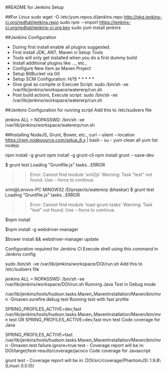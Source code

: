 #README for Jenkins Setup

##For Linux
    sudo wget -O /etc/yum.repos.d/jenkins.repo http://pkg.jenkins-ci.org/redhat/jenkins.repo
    sudo rpm --import https://jenkins-ci.org/redhat/jenkins-ci.org.key
    sudo yum install jenkins


##Jenkins Configuration
- During first install enable all plugins suggested.
- First install JDK, ANT, Maven vi Setup Tools
- Tools will only get installed when you do a first dummy build
- Install additional plugins like ..., etc.,
- Configure New Item as Maven Project
- Setup BitBucket via Git
- Setup SCM Configuration: H/15 * * * * *
- Give goal as compile or Execute Script:
sudo /bin/sh -xe /var/lib/jenkins/workspace/watererp/run.sh
- Post build actions, Execute script:
sudo /bin/sh -xe /var/lib/jenkins/workspace/watererp/run.sh

##Jenkins Configuration for running script
Add this to /etc/sudoers file

jenkins ALL = NOPASSWD: /bin/sh -xe /var/lib/jenkins/workspace/watererp/run.sh

##Installing NodeJS, Grunt, Bower, etc.,
curl --silent --location https://rpm.nodesource.com/setup_6.x | bash -
su -
yum clean all
yum list nodejs

npm install -g grunt
npm install -g grunt-cli
npm install grunt --save-dev

$ grunt test
Loading "Gruntfile.js" tasks...ERROR
>> Error: Cannot find module 'xml2js'
Warning: Task "test" not found. Use --force to continue.


srini@Lenovo-PC MINGW32 /D/projects/watererp (bhaskar)
$ grunt test
Loading "Gruntfile.js" tasks...ERROR
>> Error: Cannot find module 'load-grunt-tasks'
Warning: Task "test" not found. Use --force to continue.


$npm install

$npm install -g webdriver-manager

$bower install && webdriver-manager update

Configuration required for Jenkins CI
Execute shell using this command in Jenkins config

sudo /bin/sh -xe /var/lib/jenkins/workspace/DOI/run.sh
Add this to /etc/sudoers file

jenkins ALL = NOPASSWD: /bin/sh -xe /var/lib/jenkins/workspace/DOI/run.sh
Running Java Test in Debug mode

/var/lib/jenkins/tools/hudson.tasks.Maven_MavenInstallation/Maven/bin/mvn -Dmaven.surefire.debug test
Running test with fast profile

SPRING_PROFILES_ACTIVE=dev,fast /var/lib/jenkins/tools/hudson.tasks.Maven_MavenInstallation/Maven/bin/mvn test OR SPRING_PROFILES_ACTIVE=dev,fast mvn test
Code coverage for Java

SPRING_PROFILES_ACTIVE=fast /var/lib/jenkins/tools/hudson.tasks.Maven_MavenInstallation/Maven/bin/mvn -Dmaven.test.failure.ignore=true test - Coverage report will be in: DOI/target/test-results/coverage/jacoco
Code coverage for Javascript

grunt test - Coverage report will be in: DOI/src/coverage/PhantomJS\ 1.9.8\ (Linux\ 0.0.0)/
